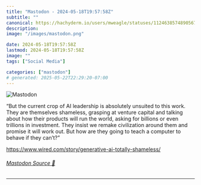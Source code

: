 ```yaml
---
title: "Mastodon - 2024-05-18T19:57:58Z"
subtitle: ""
canonical: https://hachyderm.io/users/mweagle/statuses/112463857489056794
description:
image: "/images/mastodon.png"

date: 2024-05-18T19:57:58Z
lastmod: 2024-05-18T19:57:58Z
image: ""
tags: ["Social Media"]

categories: ["mastodon"]
# generated: 2025-05-22T22:29:20-07:00
---
```

![Mastodon](/images/mastodon.png)

<p>“But the current crop of AI leadership is absolutely unsuited to this work. They are themselves shameless, grasping at venture capital and talking about how their products will run the world, asking for billions or even trillions in investment. They insist we remake civilization around them and promise it will work out. But how are they going to teach a computer to behave if they can’t?”</p><p><a href="https://www.wired.com/story/generative-ai-totally-shameless/" target="_blank" rel="nofollow noopener noreferrer" translate="no"><span class="invisible">https://www.</span><span class="ellipsis">wired.com/story/generative-ai-</span><span class="invisible">totally-shameless/</span></a></p>


###### [Mastodon Source 🐘](https://hachyderm.io/@mweagle/112463857489056794)

___
